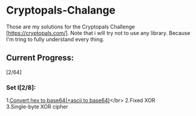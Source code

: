 # Cryptopals-Chalange
Those are my solutions for the Cryptopals Challenge [https://cryptopals.com/].
Note that i will try not to use any library.
Because I'm tring to fully understand every thing.
## Current Progress:
[2/64]
### Set I[2/8]:
1.[Convert hex to base64(+ascii to base64)]("https://github.com/Arby3x/Cryptopals-Chalange/blob/master/Set1.1.py")</br>
2.Fixed XOR</br>
3.Single-byte XOR cipher

